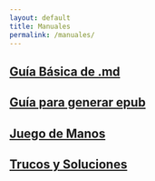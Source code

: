 ```yaml
---
layout: default
title: Manuales
permalink: /manuales/
---
```



## [Guía Básica de .md](/markdownguide/)  
## [Guía para generar epub](/md2epub/)  
## [Juego de Manos](/handsgame/)  
## [Trucos y Soluciones](/troubleshooting/)  

